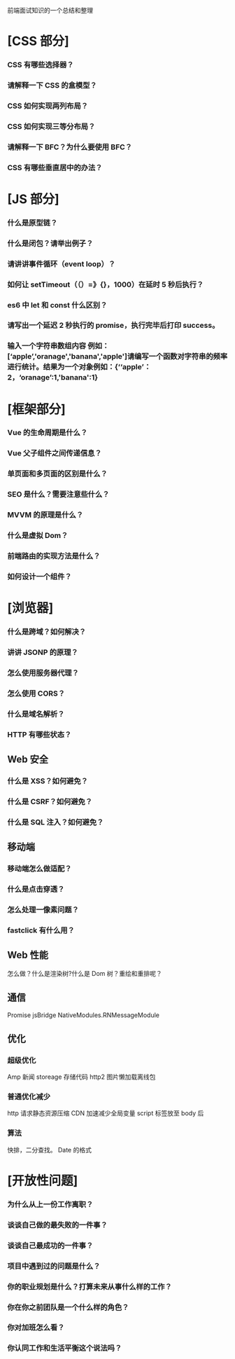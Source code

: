 前端面试知识的一个总结和整理

# [CSS 部分]

### CSS 有哪些选择器？

### 请解释一下 CSS 的盒模型？

### CSS 如何实现两列布局？

### CSS 如何实现三等分布局？

### 请解释一下 BFC？为什么要使用 BFC？

### CSS 有哪些垂直居中的办法？

# [JS 部分]

### 什么是原型链？

### 什么是闭包？请举出例子？

### 请讲讲事件循环（event loop）？

### 如何让 setTimeout（（）=》{}，1000）在延时 5 秒后执行？

### es6 中 let 和 const 什么区别？

### 请写出一个延迟 2 秒执行的 promise，执行完毕后打印 success。

### 输入一个字符串数组内容 例如：[‘apple’,'oranage','banana','apple']请编写一个函数对字符串的频率进行统计。结果为一个对象例如：{‘‘apple’：2，‘oranage’:1,'banana':1}

# [框架部分]

### Vue 的生命周期是什么？

### Vue 父子组件之间传递信息？

### 单页面和多页面的区别是什么？

### SEO 是什么？需要注意些什么？

### MVVM 的原理是什么？

### 什么是虚拟 Dom？

### 前端路由的实现方法是什么？

### 如何设计一个组件？

# [浏览器]

### 什么是跨域？如何解决？

### 讲讲 JSONP 的原理？

### 怎么使用服务器代理？

### 怎么使用 CORS？

### 什么是域名解析？

### HTTP 有哪些状态？

## Web 安全

### 什么是 XSS？如何避免？

### 什么是 CSRF？如何避免？

### 什么是 SQL 注入？如何避免？

## 移动端

### 移动端怎么做适配？

### 什么是点击穿透？

### 怎么处理一像素问题？

### fastclick 有什么用？

## Web 性能

怎么做？什么是渲染树?什么是 Dom 树？重绘和重排呢？

## 通信

Promise
jsBridge
NativeModules.RNMessageModule

## 优化

### 超级优化

Amp 新闻
storeage 存储代码
http2
图片懒加载离线包

### 普通优化减少

http 请求静态资源压缩
CDN 加速减少全局变量
script 标签放至 body 后

### 算法

快排，二分查找。
Date 的格式

# [开放性问题]

### 为什么从上一份工作离职？

### 谈谈自己做的最失败的一件事？

### 谈谈自己最成功的一件事？

### 项目中遇到过的问题是什么？

### 你的职业规划是什么？打算未来从事什么样的工作？

### 你在你之前团队是一个什么样的角色？

### 你对加班怎么看？

### 你认同工作和生活平衡这个说法吗？
